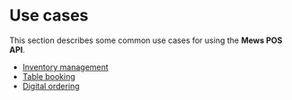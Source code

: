 # Use cases

This section describes some common use cases for using the __Mews POS API__.

* [Inventory management](inventory.md)
* [Table booking](table-booking.md)
* [Digital ordering](digital_ordering.md)
